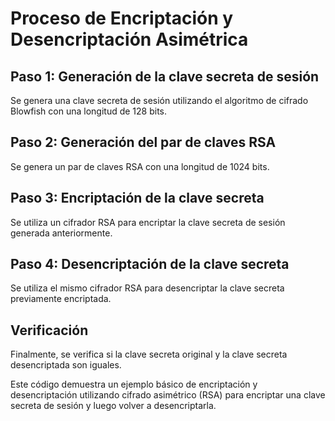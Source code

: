 # Proceso de Encriptación y Desencriptación Asimétrica

## Paso 1: Generación de la clave secreta de sesión
Se genera una clave secreta de sesión utilizando el algoritmo de cifrado Blowfish con una longitud de 128 bits.

## Paso 2: Generación del par de claves RSA
Se genera un par de claves RSA con una longitud de 1024 bits.

## Paso 3: Encriptación de la clave secreta
Se utiliza un cifrador RSA para encriptar la clave secreta de sesión generada anteriormente.

## Paso 4: Desencriptación de la clave secreta
Se utiliza el mismo cifrador RSA para desencriptar la clave secreta previamente encriptada.

## Verificación
Finalmente, se verifica si la clave secreta original y la clave secreta desencriptada son iguales.

Este código demuestra un ejemplo básico de encriptación y desencriptación utilizando cifrado asimétrico (RSA) para encriptar una clave secreta de sesión y luego volver a desencriptarla.
